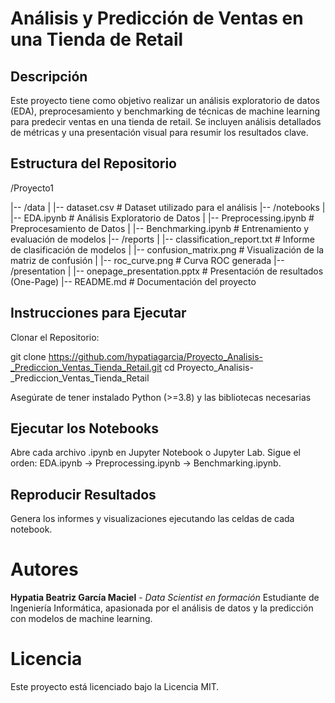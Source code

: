 # Análisis y Predicción de Ventas en una Tienda de Retail
## Descripción
Este proyecto tiene como objetivo realizar un análisis exploratorio de datos (EDA), preprocesamiento y benchmarking de técnicas de machine learning para predecir ventas en una tienda de retail. Se incluyen análisis detallados de métricas y una presentación visual para resumir los resultados clave.

## Estructura del Repositorio

/Proyecto1

|-- /data
|   |-- dataset.csv               # Dataset utilizado para el análisis
|-- /notebooks
|   |-- EDA.ipynb                 # Análisis Exploratorio de Datos
|   |-- Preprocessing.ipynb       # Preprocesamiento de Datos
|   |-- Benchmarking.ipynb        # Entrenamiento y evaluación de modelos
|-- /reports
|   |-- classification_report.txt # Informe de clasificación de modelos
|   |-- confusion_matrix.png      # Visualización de la matriz de confusión
|   |-- roc_curve.png             # Curva ROC generada
|-- /presentation
|   |-- onepage_presentation.pptx # Presentación de resultados (One-Page)
|-- README.md                     # Documentación del proyecto


## Instrucciones para Ejecutar
Clonar el Repositorio:

git clone https://github.com/hypatiagarcia/Proyecto_Analisis-_Prediccion_Ventas_Tienda_Retail.git
cd Proyecto_Analisis-_Prediccion_Ventas_Tienda_Retail

Asegúrate de tener instalado Python (>=3.8) y las bibliotecas necesarias

## Ejecutar los Notebooks
Abre cada archivo .ipynb en Jupyter Notebook o Jupyter Lab.
Sigue el orden: EDA.ipynb → Preprocessing.ipynb → Benchmarking.ipynb.

## Reproducir Resultados
Genera los informes y visualizaciones ejecutando las celdas de cada notebook.

# Autores
**Hypatia Beatriz García Maciel** - *Data Scientist en formación*
Estudiante de Ingeniería Informática, apasionada por el análisis de datos y la predicción con modelos de machine learning.

# Licencia
Este proyecto está licenciado bajo la Licencia MIT.
